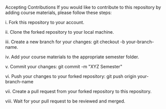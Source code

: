 Accepting Contributions If you would like to contribute to this repository by adding course materials, please follow these steps:

i. Fork this repository to your account.

ii. Clone the forked repository to your local machine.

iii. Create a new branch for your changes: git checkout -b your-branch-name.

iv. Add your course materials to the appropriate semester folder.

v. Commit your changes: git commit -m "XYZ Semester"

vi. Push your changes to your forked repository: git push origin your-branch-name

vii. Create a pull request from your forked repository to this repository.

viii. Wait for your pull request to be reviewed and merged.
